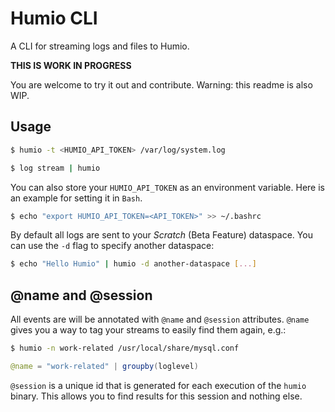 # Humio CLI

A CLI for streaming logs and files to Humio.

__THIS IS WORK IN PROGRESS__

You are welcome to try it out and contribute.
Warning: this readme is also WIP.

## Usage

```bash
$ humio -t <HUMIO_API_TOKEN> /var/log/system.log
```

```bash
$ log stream | humio
```

You can also store your `HUMIO_API_TOKEN` as an environment variable.
Here is an example for setting it in `Bash`.

```bash
$ echo "export HUMIO_API_TOKEN=<API_TOKEN>" >> ~/.bashrc
```

By default all logs are sent to your _Scratch_ (Beta Feature) dataspace. You can use the
`-d` flag to specify another dataspace:

```bash
$ echo "Hello Humio" | humio -d another-dataspace [...]
```

## @name and @session

All events are will be annotated with `@name` and `@session` attributes.
`@name` gives you a way to tag your streams to easily find them again, e.g.:

```bash
$ humio -n work-related /usr/local/share/mysql.conf
```

```java
@name = "work-related" | groupby(loglevel)
```

`@session` is a unique id that is generated for each execution of the `humio`
binary. This allows you to find results for this session and nothing else.
